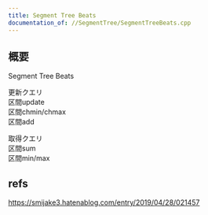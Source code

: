 ```yaml
---
title: Segment Tree Beats
documentation_of: //SegmentTree/SegmentTreeBeats.cpp
---
```


## 概要  
Segment Tree Beats  

更新クエリ  
区間update  
区間chmin/chmax  
区間add  

取得クエリ  
区間sum  
区間min/max  


## refs  
https://smijake3.hatenablog.com/entry/2019/04/28/021457  
